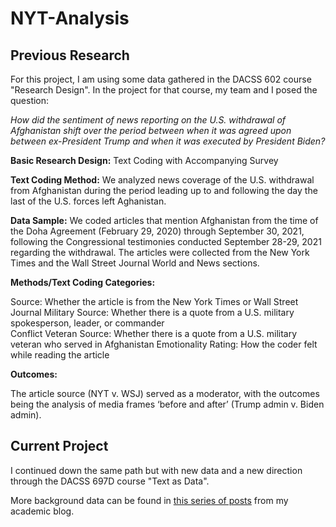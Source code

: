 # NYT-Analysis

## Previous Research

For this project, I am using some data gathered in the DACSS 602 course "Research Design".  In the project for that course, my team and I posed the question:

*How did the sentiment of news reporting on the U.S. withdrawal of Afghanistan shift over the period between when it was agreed upon between ex-President Trump and when it was executed by President Biden?*

**Basic Research Design:**  Text Coding with Accompanying Survey

**Text Coding Method:**  We analyzed news coverage of the U.S. withdrawal from Afghanistan during the period leading up to and following the day the last of the U.S. forces left Aghanistan. 

**Data Sample:**  We coded articles that mention Afghanistan from the time of the Doha Agreement (February 29, 2020) through September 30, 2021, following the Congressional testimonies conducted September 28-29, 2021 regarding the withdrawal. The articles were collected from the New York Times and the Wall Street Journal World and News sections.

**Methods/Text Coding Categories:**

Source: Whether the article is from the New York Times or Wall Street Journal
Military Source: Whether there is a quote from a U.S.  military spokesperson, leader, or commander	
Conflict Veteran Source: 	Whether there is a quote from a U.S. military veteran who served in Afghanistan	
Emotionality Rating:	How the coder felt while reading the article
		
**Outcomes:**  

The article source (NYT v. WSJ) served as a moderator, with the outcomes being the analysis of media frames ‘before and after’ (Trump admin v. Biden admin). 

## Current Project

I continued down the same path but with new data and a new direction through the DACSS 697D course "Text as Data".

More background data can be found in [this series of posts](https://www.kristinabecvar.com/) from my academic blog.
